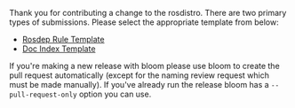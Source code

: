 <!-- Please go the the `Preview` tab and select the appropriate sub-template -->

Thank you for contributing a change to the rosdistro. There are two primary types of submissions. Please select the appropriate template from below:

* [Rosdep Rule Template](?expand=1&template=rosdep_rule_template.md)
* [Doc Index Template](?expand=1&template=doc_index_template.md)

If you're making a new release with bloom please use bloom to create the pull request automatically (except for the naming review request which must be made manually).
If you've already run the release bloom has a `--pull-request-only` option you can use.
